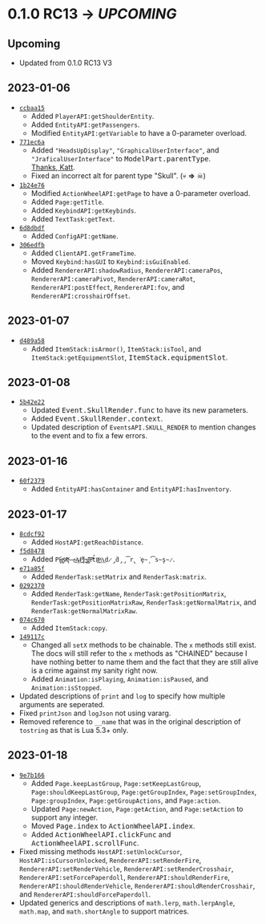 # 0.1.0 RC13 → *UPCOMING* #

Upcoming
--------------------------------------------------
* Updated from 0.1.0 RC13 V3

2023-01-06
--------------------------------------------------
* [`ccbaa15`](https://github.com/Kingdom-of-The-Moon/FiguraRewriteRewrite/commit/ccbaa15)
  * Added `PlayerAPI:getShoulderEntity`.
  * Added `EntityAPI:getPassengers`.
  * Modified `EntityAPI:getVariable` to have a 0-parameter overload.
* [`771ec6a`](https://github.com/Kingdom-of-The-Moon/FiguraRewriteRewrite/commit/771ec6a)
  * Added `"HeadsUpDisplay"`, `"GraphicalUserInterface"`, and `"JraficalUserInterface"` to
    <kbd>ModelPart.parentType</kbd>.  
    [Thanks, Katt](
      https://discord.com/channels/805969743466332191/808155531389698079/1060703969380421752
    ).
  * Fixed an incorrect alt for parent type "Skull". (💀 **⇒** ☠)
* [`1b24e76`](https://github.com/Kingdom-of-The-Moon/FiguraRewriteRewrite/commit/1b24e76)
  * Modified `ActionWheelAPI:getPage` to have a 0-parameter overload.
  * Added `Page:getTitle`.
  * Added `KeybindAPI:getKeybinds`.
  * Added `TextTask:getText`.
* [`6d8dbdf`](https://github.com/Kingdom-of-The-Moon/FiguraRewriteRewrite/commit/6d8dbdf)
  * Added `ConfigAPI:getName`.
* [`306edfb`](https://github.com/Kingdom-of-The-Moon/FiguraRewriteRewrite/commit/306edfb)
  * Added `ClientAPI.getFrameTime`.
  * Moved `Keybind:hasGUI` to `Keybind:isGuiEnabled`.
  * Added `RendererAPI:shadowRadius`, `RendererAPI:cameraPos`, `RendererAPI:cameraPivot`,
    `RendererAPI:cameraRot`, `RendererAPI:postEffect`, `RendererAPI:fov`, and
    `RendererAPI:crosshairOffset`.

2023-01-07
--------------------------------------------------
* [`d489a58`](https://github.com/Kingdom-of-The-Moon/FiguraRewriteRewrite/commit/d489a58)
  * Added `ItemStack:isArmor()`, `ItemStack:isTool`, and `ItemStack:getEquipmentSlot`,
    <kbd>ItemStack.equipmentSlot</kbd>.

2023-01-08
--------------------------------------------------
* [`5b42e22`](https://github.com/Kingdom-of-The-Moon/FiguraRewriteRewrite/commit/5b42e22)
  * Updated <kbd>Event.SkullRender.func</kbd> to have its new parameters.
  * Added <kbd>Event.SkullRender.context</kbd>.
  * Updated description of `EventsAPI.SKULL_RENDER` to mention changes to the event and to fix a few
    errors.

2023-01-16
--------------------------------------------------
* [`60f2379`](https://github.com/Kingdom-of-The-Moon/FiguraRewriteRewrite/commit/60f2379)
  * Added `EntityAPI:hasContainer` and `EntityAPI:hasInventory`.

2023-01-17
--------------------------------------------------
* [`8cdcf92`](https://github.com/Kingdom-of-The-Moon/FiguraRewriteRewrite/commit/8cdcf92)
  * Added `HostAPI:getReachDistance`.
* [`f5d8478`](https://github.com/Kingdom-of-The-Moon/FiguraRewriteRewrite/commit/f5d8478)
  * Added `P͏̨́l̴̵͟a̵̡͞ỳ̸̸̕͝ę̶r̴͘͜Ą͏̷͘͟P̢̛̛͟͞I̶͢:̵̵̨͢g̵̨͝͠e̶̕͝t́̕I̸͢͢P̵͘͢A͘͟d̷̡̀d̡̡͡r̢͘ȩ̴̧͘͡s̴ş̴̷`.
* [`e71a85f`](https://github.com/Kingdom-of-The-Moon/FiguraRewriteRewrite/commit/e71a85f)
  * Added `RenderTask:setMatrix` and `RenderTask:matrix`.
* [`0292370`](https://github.com/Kingdom-of-The-Moon/FiguraRewriteRewrite/commit/0292370)
  * Added `RenderTask:getName`, `RenderTask:getPositionMatrix`, `RenderTask:getPositionMatrixRaw`,
    `RenderTask:getNormalMatrix`, and `RenderTask:getNormalMatrixRaw`.
* [`074c670`](https://github.com/Kingdom-of-The-Moon/FiguraRewriteRewrite/commit/074c670)
  * Added `ItemStack:copy`.
* [`149117c`](https://github.com/Kingdom-of-The-Moon/FiguraRewriteRewrite/commit/149117c)
  * Changed all `setX` methods to be chainable. The `x` methods still exist.  
    The docs will still refer to the `x` methods as "CHAINED" because I have nothing better to name
    them and the fact that they are still alive is a crime against my sanity right now.
  * Added `Animation:isPlaying`, `Animation:isPaused`, and `Animation:isStopped`.
* Updated descriptions of `print` and `log` to specify how multiple arguments are seperated.
* Fixed `printJson` and `logJson` not using vararg.
* Removed reference to `__name` that was in the original description of `tostring` as that is Lua
  5.3+ only.

2023-01-18
--------------------------------------------------
* [`9e7b166`](https://github.com/Kingdom-of-The-Moon/FiguraRewriteRewrite/commit/9e7b166)
  * Added `Page.keepLastGroup`, `Page:setKeepLastGroup`, `Page:shouldKeepLastGroup`,
    `Page:getGroupIndex`, `Page:setGroupIndex`, `Page:groupIndex`, `Page:getGroupActions`, and
    `Page:action`.
  * Updated `Page:newAction`, `Page:getAction`, and `Page:setAction` to support any integer.
  * Moved <kbd>Page.index</kbd> to <kbd>ActionWheelAPI.index</kbd>.
  * Added <kbd>ActionWheelAPI.clickFunc</kbd> and <kbd>ActionWheelAPI.scrollFunc</kbd>.
* Fixed missing methods `HostAPI:setUnlockCursor`, `HostAPI:isCursorUnlocked`,
  `RendererAPI:setRenderFire`, `RendererAPI:setRenderVehicle`, `RendererAPI:setRenderCrosshair`,
  `RendererAPI:setForcePaperdoll`, `RendererAPI:shouldRenderFire`,
  `RendererAPI:shouldRenderVehicle`, `RendererAPI:shouldRenderCrosshair`, and
  `RendererAPI:shouldForcePaperdoll`.
* Updated generics and descriptions of `math.lerp`, `math.lerpAngle`, `math.map`, and
  `math.shortAngle` to support matrices.
